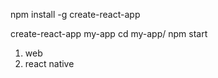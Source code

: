 npm install -g create-react-app

create-react-app my-app
cd my-app/
npm start


1. web
2. react native